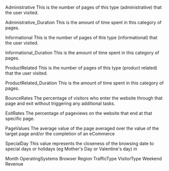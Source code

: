 Administrative
This is the number of pages of this type (administrative) that the user visited.

Administrative_Duration
This is the amount of time spent in this category of pages.

Informational
This is the number of pages of this type (informational) that the user visited.

Informational_Duration
This is the amount of time spent in this category of pages.

ProductRelated
This is the number of pages of this type (product related) that the user visited.

ProductRelated_Duration
This is the amount of time spent in this category of pages.

BounceRates
The percentage of visitors who enter the website through that page and exit without triggering any additional tasks.

ExitRates
The percentage of pageviews on the website that end at that specific page.

PageValues
The average value of the page averaged over the value of the target page and/or the completion of an eCommerce

SpecialDay
This value represents the closeness of the browsing date to special days or holidays (eg Mother's Day or Valentine's day) in

Month	OperatingSystems	Browser	Region	TrafficType	VisitorType	Weekend	Revenue
